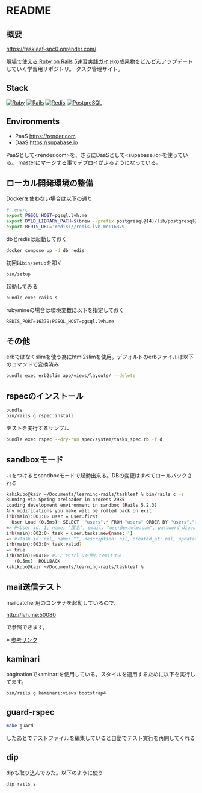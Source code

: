 # README

## 概要

<https://taskleaf-spc0.onrender.com/>

[現場で使える Ruby on Rails 5速習実践ガイド](https://book.mynavi.jp/ec/products/detail/id=93905)の成果物をどんどんアップデートしていく学習用リポジトリ。
タスク管理サイト。

## Stack

[![Ruby](https://img.shields.io/badge/ruby-3.3.0-blue.svg)](https://www.ruby-lang.org/)
[![Rails](https://img.shields.io/badge/rails-7.1.1-blue.svg)](https://rubyonrails.org/)
[![Redis](https://img.shields.io/badge/redis-7.2.1-blue.svg)](https://github.com/docker-library/redis)
[![PostgreSQL](https://img.shields.io/badge/postgresql-16.1-blue.svg)](https://www.postgresql.org)

## Environments

- PaaS <https://render.com>
- DaaS <https://supabase.io>

PaaSとして<render.com>を、さらにDaaSとして<supabase.io>を使っている。
masterにマージする事でデプロイが走るようになっている。

## ローカル開発環境の整備

Dockerを使わない場合は以下の通り

```bash
# .envrc
export PGSQL_HOST=pgsql.lvh.me
export DYLD_LIBRARY_PATH=$(brew --prefix postgresql@14)/lib/postgresql@14
export REDIS_URL='redis://redis.lvh.me:16379'
```

dbとredisは起動しておく

```bash
docker compose up -d db redis
```

初回は`bin/setup`を叩く

```bash
bin/setup
```

起動してみる

```bash
bundle exec rails s
```

rubymineの場合は環境変数に以下を指定しておく

```plain
REDIS_PORT=16379;PGSQL_HOST=pgsql.lvh.me
```

## その他

erbではなくslimを使う為にhtml2slimを使用。デフォルトのerbファイルは以下のコマンドで変換済み

```bash
bundle exec erb2slim app/views/layouts/ --delete
```

## rspecのインストール

```bash
bundle
bin/rails g rspec:install
```

テストを実行するサンプル

```bash
bundle exec rspec --dry-run spec/system/tasks_spec.rb -f d
```

## sandboxモード

`-s`をつけるとsandboxモードで起動出来る。DBの変更はすべてロールバックされる

```bash
kakikubo@kair ~/Documents/learning-rails/taskleaf % bin/rails c -s
Running via Spring preloader in process 2985
Loading development environment in sandbox (Rails 5.2.3)
Any modifications you make will be rolled back on exit
irb(main):001:0> user = User.first
  User Load (0.5ms)  SELECT  "users".* FROM "users" ORDER BY "users"."id" ASC LIMIT $1  [["LIMIT", 1]]
=> #<User id: 1, name: "匿名", email: "user@examle.com", password_digest: "digest", created_at: "2019-06-09 11:17:56", updated_at: "2019-06-09 11:17:56", admin: false>
irb(main):002:0> task = user.tasks.new(name:'')
=> #<Task id: nil, name: "", description: nil, created_at: nil, updated_at: nil, user_id: 1>
irb(main):003:0> task.valid?
=> true
irb(main):004:0> #ここでCtrl-Dを押してexitする
   (0.5ms)  ROLLBACK
kakikubo@kair ~/Documents/learning-rails/taskleaf %
```

## mail送信テスト

mailcatcher用のコンテナを起動しているので、

<http://lvh.me:50080>

で参照できます。

※ [参考リンク](https://qiita.com/pocari/items/de0436c39ffc65647cf0)

## kaminari

paginationでkaminariを使用している。スタイルを適用するために以下を実行してます。

```bash
bin/rails g kaminari:views bootstrap4
```

## guard-rspec

```bash
make guard
```

したあとでテストファイルを編集していると自動でテスト実行を再開してくれる

## dip

dipも取り込んでみた。以下のように使う

```bash
dip rails s
```
